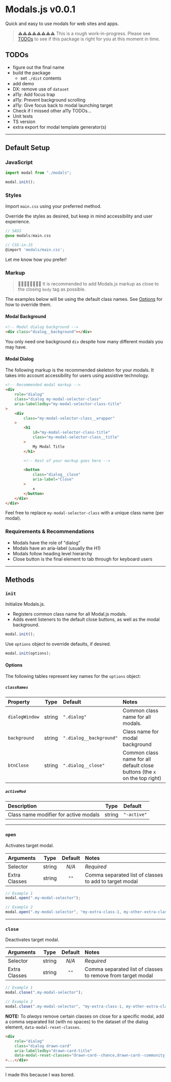 # Modals.js v0.0.1

Quick and easy to use modals for web sites and apps.

> ⚠️⚠️⚠️⚠️⚠️⚠️⚠️⚠️
> This is a rough work-in-progress. Please see [TODOs](#todos) to see if this package is right for you at this moment in time.

## TODOs

- figure out the final name
- build the package
  - set `./dist` contents
- add demo
- DX: remove use of `dataset`
- a11y: Add focus trap
- a11y: Prevent background scrolling
- a11y: Give focus back to modal launching target
- Check if I missed other a11y TODOs...
- Unit tests
- TS version
- extra export for modal template generator(s)

---

## Default Setup

### JavaScript

```javascript
import modal from "./modals";

modal.init();
```

### Styles

Import `main.css` using your preferred method.

Override the styles as desired, but keep in mind accessibility and user experience.

```sass
// SASS
@use modals/main.css
```

```javascript
// CSS-in-JS
@import 'modals/main.css';
```

Let me know how you prefer!

### Markup

> 🛑🛑🛑🛑🛑🛑🛑🛑
> It is recommended to add Modals.js markup as close to the closing `body` tag as possible.

The examples below will be using the default class names. See [Options](#options) for how to override them.

#### Modal Background

```html
<!-- Modal dialog background -->
<div class="dialog__background"></div>
```

You only need one background `div` despite how many different modals you may have.

#### Modal Dialog

The following markup is the recommended skeleton for your modals. It takes into account accessibility for users using assistive technology.

```html
<!-- Recommended modal markup -->
<div
    role="dialog"
    class="dialog my-modal-selector-class"
    aria-labelledby="my-modal-selector-class-title"
>
    <div
        class="my-modal-selector-class__wrapper"
    >
        <h1
            id="my-modal-selector-class-title"
            class="my-modal-selector-class__title"
        >
            My Modal Title
        </h1>

        <!-- Rest of your markup goes here -->

        <button
            class="dialog__close"
            aria-label="Close"
        >
            ×
        </button>
    </div>
</div>
```

Feel free to replace `my-modal-selector-class` with a unique class name (per modal).

### Requirements & Recommendations

- Modals have the role of "dialog"
- Modals have an aria-label (usually the H1)
- Modals follow heading level hierarchy
- Close button is the final element to tab through for keyboard users

---

## Methods

### `init`

Initialize Modals.js.

- Registers common class name for all Modal.js modals.
- Adds event listeners to the default close buttons, as well as the modal background.

```javascript
modal.init();
```

Use `options` object to override defaults, if desired.

```javascript
modal.init(options);
```

#### Options

The following tables represent key names for the `options` object:

##### `classNames`

|Property|Type|Default|Notes|
|:-|:-:|:-|:-|
|`dialogWindow`|string|`".dialog"`|Common class name for all modals.|
|`background`|string|`".dialog__background"`|Class name for modal background|
|`btnClose`|string|`".dialog__close"`|Common class name for all default close buttons (the `x` on the top right)|

##### `activeMod`

|Description|Type|Default|
|:-|:-:|:-|
|Class name modifier for active modals|string|`"-active"`|

---

### `open`

Activates target modal.

|Arguments|Type|Default|Notes|
|:-|:-:|:-:|:-|
|Selector|string|_N/A_|_Required_|
|Extra Classes|string|`""`|Comma separated list of classes to add to target modal|

```javascript
// Example 1
modal.open(".my-modal-selector");

// Example 2
modal.open(".my-modal-selector", "my-extra-class-1, my-other-extra-class");
```

---

### `close`

Deactivates target modal.

|Arguments|Type|Default|Notes|
|:-|:-:|:-:|:-|
|Selector|string|_N/A_|_Required_|
|Extra Classes|string|`""`|Comma separated list of classes to remove from target modal|

```javascript
// Example 1
modal.close(".my-modal-selector");

// Example 2
modal.close(".my-modal-selector", "my-extra-class-1, my-other-extra-class");
```

**NOTE:** To _always_ remove certain classes on close for a specific modal, add a comma separated list (with no spaces) to the dataset of the dialog element, `data-modal-reset-classes`.

```html
<div
    role="dialog"
    class="dialog drawn-card"
    aria-labelledby="drawn-card-title"
    data-modal-reset-classes="drawn-card--chance,drawn-card--community_chest"
>...</div>
```

---

I made this because I was bored.
